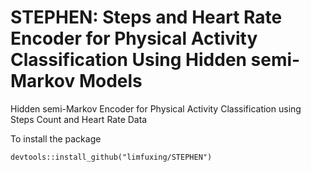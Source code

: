 # STEPHEN: Steps and Heart Rate Encoder for Physical Activity Classification Using Hidden semi-Markov Models

Hidden semi-Markov Encoder for Physical Activity Classification using Steps Count and Heart Rate Data 

To install the package

```{r}
devtools::install_github("limfuxing/STEPHEN")
```
